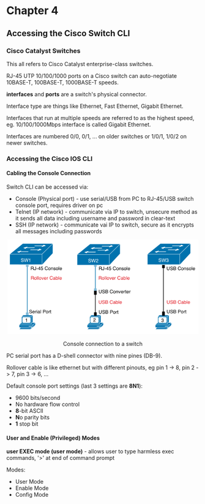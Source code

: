 # Chapter 4

## Accessing the Cisco Switch CLI

### Cisco Catalyst Switches

This all refers to Cisco Catalyst enterprise-class switches.

RJ-45 UTP 10/100/1000 ports on a Cisco switch can auto-negotiate 10BASE-T, 100BASE-T, 1000BASE-T speeds.

**interfaces** and **ports** are a switch's physical connector.

Interface type are things like Ethernet, Fast Ethernet, Gigabit Ethernet.

Interfaces that run at multiple speeds are referred to as the highest speed, eg. 10/100/1000Mbps interface is called Gigabit Ethernet.

Interfaces are numbered 0/0, 0/1, ... on older switches or 1/0/1, 1/0/2 on newer switches.

### Accessing the Cisco IOS CLI

#### Cabling the Console Connection

Switch CLI can be accessed via:
* Console (Physical port) - use serial/USB from PC to RJ-45/USB switch console port, requires driver on pc
* Telnet (IP network) - communicate via IP to switch, unsecure method as it sends all data including username and password in clear-text
* SSH (IP network) - communicate vai IP to switch, secure as it encrypts all messages including passwords

<div style="text-align: center">
    <img src="images/connect-to-console.png" width="500px" alt="Console connection to a switch">
    <p>Console connection to a switch</p>
</div>

PC serial port has a D-shell connector with nine pines (DB-9).

Rollover cable is like ethernet but with different pinouts, eg pin 1 -> 8, pin 2 -> 7, pin 3 -> 6, ...

Default console port settings (last 3 settings are **8N1**):
* 9600 bits/second
* No hardware flow control
* **8**-bit ASCII
* **N**o parity bits
* **1** stop bit

#### User and Enable (Privileged) Modes

**user EXEC mode (user mode)** - allows user to type harmless exec commands, '>' at end of command prompt

Modes:
* User Mode
* Enable Mode
* Config Mode